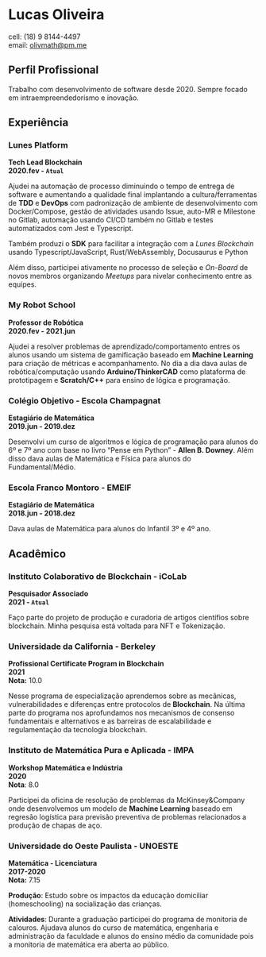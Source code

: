 # Lucas Oliveira

cell: (18) 9 8144-4497<br>
email: olivmath@pm.me

## Perfil Profissional

Trabalho com desenvolvimento de software desde 2020. Sempre focado em intraempreendedorismo e inovação.

## Experiência

### Lunes Platform

**Tech Lead Blockchain**<br>
**2020.fev - `Atual`**

Ajudei na automação de processo diminuindo o tempo de entrega de software e aumentando a qualidade final implantando a cultura/ferramentas de **TDD** e **DevOps** com padronização de ambiente de desenvolvimento com Docker/Compose, gestão de atividades usando Issue, auto-MR e Milestone no Gitlab, automação usando CI/CD também no Gitlab e testes automatizados com Jest e Typescript.

Também produzi o **SDK** para facilitar a integração com a _Lunes Blockchain_ usando Typescript/JavaScript, Rust/WebAssembly, Docusaurus e Python

Além disso, participei ativamente no processo de seleção e _On-Board_ de novos membros organizando _Meetups_ para nivelar conhecimento entre as equipes.

### My Robot School

**Professor de Robótica**<br>
**2020.fev - 2021.jun**

Ajudei a resolver problemas de aprendizado/comportamento entres os alunos usando um sistema de gamificação baseado em **Machine Learning** para criação de métricas e acompanhamento.
No dia a dia dava aulas de robótica/computação usando **Arduino/ThinkerCAD** como plataforma de prototipagem e **Scratch/C++** para ensino de lógica e programação.

### Colégio Objetivo - Escola Champagnat

**Estagiário de Matemática**<br>
**2019.jun - 2019.dez**

Desenvolvi um curso de algoritmos e lógica de programação para alunos do 6º e 7º ano com base no livro “Pense em Python” - **Allen B. Downey**.
Além disso dava aulas de Matemática e Física para alunos do Fundamental/Médio.<br>

### Escola Franco Montoro - EMEIF

**Estagiário de Matemática**<br>
**2018.jun - 2018.dez**

Dava aulas de Matemática para alunos do Infantil 3º e 4º ano.

## Acadêmico

### Instituto Colaborativo de Blockchain - iCoLab

**Pesquisador Associado**<br>
**2021 - `Atual`**<br>

Faço parte do projeto de produção e curadoria de artigos científios sobre blockchain. Minha pesquisa está voltada para NFT e Tokenização.

### Universidade da California - Berkeley

**Profissional Certificate Program in Blockchain**<br>
**2021**<br>
**Nota:** 10.0

Nesse programa de especialização aprendemos sobre as mecânicas, vulnerabilidades e diferenças entre protocolos de **Blockchain**. Na última parte do programa nos aprofundamos nos mecanismos de consenso fundamentais e alternativos e as barreiras de escalabilidade e regulamentação da tecnologia blockchain.

### Instituto de Matemática Pura e Aplicada - IMPA

**Workshop Matemática e Indústria**<br>
**2020**<br>
**Nota**: 8.0

Participei da oficina de resolução de problemas da McKinsey&Company onde desenvolvemos um modelo de **Machine Learning** baseado em regresão logística para previsão preventiva de problemas relacionados a produção de chapas de aço.

### Universidade do Oeste Paulista - UNOESTE

**Matemática - Licenciatura**<br>
**2017-2020**<br>
**Nota:** 7.15

**Produção**: Estudo sobre os impactos da educação domiciliar (homeschooling) na socialização das crianças.

**Atividades**: Durante a graduação participei do programa de monitoria de calouros.
Ajudava alunos do curso de matemática, engenharia e administração da faculdade e alunos do ensino médio da comunidade pois a monitoria de matemática era aberta ao público.
